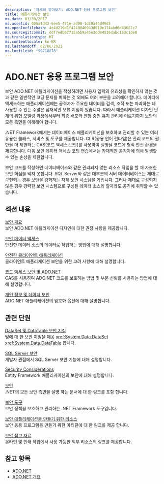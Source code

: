 ```yaml
---
description: '자세히 알아보기: ADO.NET 응용 프로그램 보안'
title: 애플리케이션 보안
ms.date: 03/30/2017
ms.assetid: 005a1d43-6ee5-471e-ad98-1d30a44d49d5
ms.openlocfilehash: 4e4d219d1f4249846943d019e174abd6d43687c7
ms.sourcegitcommit: ddf7edb67715a5b9a45e3dd44536dabc153c1de0
ms.translationtype: MT
ms.contentlocale: ko-KR
ms.lasthandoff: 02/06/2021
ms.locfileid: "99718878"
---
```

# <a name="securing-adonet-applications"></a>ADO.NET 응용 프로그램 보안

보안 ADO.NET 애플리케이션을 작성하려면 사용자 입력의 유효성을 확인하지 않는 것과 같은 일반적인 코딩 문제를 피하는 것 외에도 여러 부분을 고려해야 합니다. 데이터에 액세스하는 애플리케이션에는 공격자가 주요한 데이터를 검색, 조작 또는 파괴하는 데 사용할 수 있는 수많은 잠재적인 오류 지점이 있습니다. 따라서 애플리케이션 디자인 단계의 위협 모델링 과정에서부터 최종 배포와 진행 중인 유지 관리에 이르기까지 보안의 모든 측면을 이해해야 합니다.  
  
.NET Framework에서는 데이터베이스 애플리케이션을 보호하고 관리할 수 있는 여러 유용한 클래스, 서비스 및 도구를 제공합니다. CLR(공용 언어 런타임)은 관리 코드의 권한을 더 제한하는 CAS(코드 액세스 보안)를 사용하여 실행될 코드에 형식 안전 환경을 제공합니다. 다음 보안 데이터 액세스 코딩 연습에서는 잠재적인 공격자에 의해 발생할 수 있는 손상을 제한합니다.  
  
보안 코드를 작성하면 데이터베이스와 같은 관리되지 않는 리소스 작업을 할 때 자초한 보안 허점을 막지 못합니다. SQL Server와 같은 대부분의 서버 데이터베이스는 제대로 구현되는 경우 보안을 강화하는 자체 보안 시스템을 가집니다. 그러나 제대로 구성되지 않은 경우 강력한 보안 시스템으로 구성된 데이터 소스라 할지라도 공격에 취약할 수 있습니다.  
  
## <a name="in-this-section"></a>섹션 내용

 [보안 개요](security-overview.md)  
 보안 ADO.NET 애플리케이션 디자인에 대한 권장 사항을 제공합니다.  
  
 [보안 데이터 액세스](secure-data-access.md)  
 안전한 데이터 소스의 데이터로 작업하는 방법에 대해 설명합니다.  
  
 [안전한 클라이언트 애플리케이션](secure-client-applications.md)  
 클라이언트 애플리케이션 보안을 위한 고려 사항에 대해 설명합니다.  
  
 [코드 액세스 보안 및 ADO.NET](code-access-security.md)  
 CAS를 사용하여 ADO.NET 코드를 보호하는 방법 및 부분 신뢰를 사용하는 방법에 대해 설명합니다.  
  
 [개인 정보 및 데이터 보안](privacy-and-data-security.md)  
 ADO.NET 애플리케이션의 암호화 옵션에 대해 설명합니다.  
  
## <a name="related-sections"></a>관련 단원

 [DataSet 및 DataTable 보안 지침](dataset-datatable-dataview/security-guidance.md)  
 및에 대 한 보안 지침을 제공 <xref:System.Data.DataSet> <xref:System.Data.DataTable> 합니다.

 [SQL Server 보안](./sql/sql-server-security.md)  
 개발자 관점에서 SQL Server 보안 기능에 대해 설명합니다.  
  
 [Security Considerations](./ef/security-considerations.md)  
 Entity Framework 애플리케이션의 보안에 대해 설명합니다.  
  
 [보안](../../../standard/security/index.md)  
 .NET의 모든 보안 측면을 설명 하는 문서에 대 한 링크를 포함 합니다.  
  
 [보안 도구](/previous-versions/visualstudio/visual-studio-2008/7w3fd0wb(v=vs.90))  
 보안 정책을 보호하고 관리하는 .NET Framework 도구입니다.  
  
 [보안 애플리케이션을 만들기 위한 리소스](/previous-versions/visualstudio/visual-studio-2010/ms165101(v=vs.100))  
 보안 응용 프로그램을 만들기 위한 아티클에 대 한 링크를 제공 합니다.  
  
 [보안 참고 자료](/visualstudio/ide/securing-applications)  
 온라인 및 인쇄 작업에서 사용 가능한 외부 리소스의 링크를 제공합니다.  
  
## <a name="see-also"></a>참고 항목

- [ADO.NET](index.md)
- [ADO.NET 개요](ado-net-overview.md)
